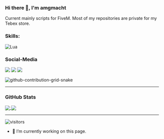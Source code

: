 

### Hi there 👋, I'm amgmacht

Current mainly scripts for FiveM. Most of my repositories are private for my Tebex store. 

### Skills:

![Lua](https://img.shields.io/badge/lua-%232C2D72.svg?style=for-the-badge&logo=lua&logoColor=white)

### Social-Media
<div> 
  <a href="https://www.youtube.com/channel/UCY5sUDG2S4KenWhIfdhTxSw" target="_blank"><img src="https://img.shields.io/badge/YouTube-FF0000?style=for-the-badge&logo=youtube&logoColor=white" target="_blank"></a>
 	<a href="https://www.twitch.tv/amgmacht" target="_blank"><img src="https://img.shields.io/badge/Twitch-9146FF?style=for-the-badge&logo=twitch&logoColor=white" target="_blank"></a>
 <a href="https://discord.gg/FBGdTjEGgb" target="_blank"><img src="https://img.shields.io/badge/Discord-7289DA?style=for-the-badge&logo=discord&logoColor=white" target="_blank"></a> 

 
  ![github-contribution-grid-snake](https://user-images.githubusercontent.com/39227403/174198514-9fbf7789-f964-4f50-b147-cbd570889396.svg)
 
</div>

----------------------------------------------------------------

### GitHub Stats

<a href="https://github.com/anuraghazra/github-readme-stats">
  <img align="center" src="https://github-readme-stats.vercel.app/api?username=amgmacht&theme=tokyonight&hide_border=true&bg_color=0D1117"/>
</a>
<a href="https://github.com/anuraghazra/convoychat">
  <img align="center" src="https://github-readme-stats.vercel.app/api/top-langs/?username=amgmacht&layout=compact&theme=tokyonight&hide_border=true&bg_color=0D1117"/>
</a>

----------------------------------------------------------------


![visitors](https://visitor-badge.glitch.me/badge?page_id=amgmacht)
- 🔭 I’m currently working on this page.
